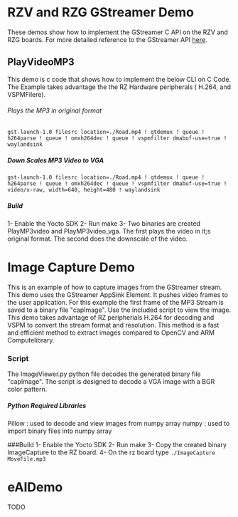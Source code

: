 # RZV and RZG GStreamer Demo

These demos show how to implement the GStreamer C API on the RZV and RZG boards. For more detailed reference to the GStreamer API [here](https://gstreamer.freedesktop.org/documentation/tutorials/?gi-language=c).

## PlayVideoMP3

This demo is c code that shows how to implement the below CLI on C Code. The Example takes advantage the the RZ Hardware peripherals ( H.264, and VSPMFilere). 

###### Plays the MP3 in original format

`gst-launch-1.0 filesrc location=./Road.mp4 ! qtdemux ! queue ! h264parse ! queue ! omxh264dec ! queue ! vspmfilter dmabuf-use=true ! waylandsink`

##### Down Scales MP3 Video to VGA

`gst-launch-1.0 filesrc location=./Road.mp4 ! qtdemux ! queue ! h264parse ! queue ! omxh264dec ! queue ! vspmfilter dmabuf-use=true ! video/x-raw, width=640, height=480 ! waylandsink`

##### Build

1- Enable the Yocto SDK 
2- Run make
3- Two binaries are created PlayMP3video and PlayMP3video_vga. The first plays the video in it;s original format. The second does the downscale of the video.

# Image Capture Demo

This is an example of how to capture images from the GStreamer stream. This demo uses the GStreamer AppSink Element. It pushes video frames to the user application. For this example the first frame of the MP3 Stream is saved to a binary file "capImage". Use the included script to view the image. This demo takes advantage of RZ peripherials H.264 for decoding and VSPM to convert the stream format and resolution. This method is a fast and efficient method to extract images compared to OpenCV and ARM Computelibrary. 

### Script
The ImageViewer.py python file decodes the generated binary file "capImage". The script is designed to decode a VGA image with a BGR color pattern.

##### Python Required Libraries
Pillow : used to decode and view images from numpy array
numpy : used to import binary files into numpy array

###Build
1- Enable the Yocto SDK 
2- Run make
3- Copy the created binary ImageCapture to the RZ board.
4- On the rz board type
``` ./ImageCapture MoveFile.mp3 ```
# eAIDemo

TODO

 
